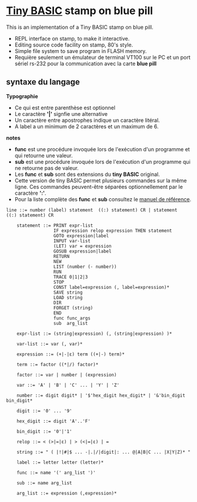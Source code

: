 #  [Tiny BASIC](https://en.wikipedia.org/wiki/Tiny_BASIC) stamp on blue pill 

This is an implementation of a Tiny BASIC stamp on blue pill.  

* REPL interface on stamp, to make it interactive. 
* Editing source code facility on stamp, 80's style. 
* Simple file system to save program in FLASH memory.
* Requière seulement un émulateur de terminal VT100 sur le PC et un port sériel rs-232 pour la communication avec la carte **blue pill** 

## syntaxe du langage

**Typographie**
* Ce qui est entre parenthèse est optionnel
* Le caractère **'|'** signfie une alternative
* Un caractère entre apostrophes indique un caractère litéral.
* A label a un minimum de 2 caractères et un maximum de 6.

**notes**
* **func** est une procédure invoquée lors de l'exécution d'un programme et qui retourne une valeur. 
* **sub** est une procédure invoquée lors de l'exécution d'un programme qui ne retourne pas de valeur.
* Les **func** et **sub** sont des extensions du **tiny BASIC** original.
* Cette version de tiny BASIC permet plusieurs commandes sur la même ligne. Ces commandes peuvent-être séparées optionnellement par le caractère **':'**. 
* Pour la liste complète des **func** et **sub** consultez le [manuel de référence](docs/tib_refrence.md).

```
line ::= number (label) statement  ((:) statement) CR | statement  ((:) statement) CR
 
    statement ::= PRINT expr-list
                  IF expression relop expression THEN statement
                  GOTO expression|label
                  INPUT var-list
                  (LET) var = expression
                  GOSUB expression|label 
                  RETURN
                  NEW
                  LIST (number (- number))
                  RUN
                  TRACE 0|1|2|3
                  STOP
                  CONST label=expression (, label=expression)* 
                  SAVE string 
                  LOAD string 
                  DIR 
                  FORGET (string)
                  END
                  func func_args 
                  sub  arg_list  
 
    expr-list ::= (string|expression) (, (string|expression) )*
 
    var-list ::= var (, var)*
 
    expression ::= (+|-|ε) term ((+|-) term)*
 
    term ::= factor ((*|/) factor)*
 
    factor ::= var | number | (expression)
 
    var ::= 'A' | 'B' | 'C' ... | 'Y' | 'Z'
 
    number ::= digit digit* | '$'hex_digit hex_digit* | '&'bin_digit bin_digit*
 
    digit ::= '0' ... '9'

    hex_digit ::= digit 'A'..'F'  

    bin_digit ::= '0'|'1' 
 
    relop ::= < (>|=|ε) | > (<|=|ε) | =

    string ::= " ( |!|#|$ ... -|.|/|digit|: ... @|A|B|C ... |X|Y|Z)* "

    label ::= letter letter (letter)* 

    func ::= name '(' arg_list ')' 

    sub ::= name arg_list 

    arg_list ::= expression (,expression)* 

```

